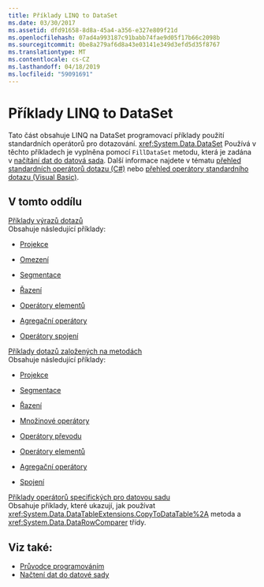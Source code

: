 ```yaml
---
title: Příklady LINQ to DataSet
ms.date: 03/30/2017
ms.assetid: dfd91658-8d8a-45a4-a356-e327e809f21d
ms.openlocfilehash: 07ad4a993187c91babb74fae9d05f17b66c2098b
ms.sourcegitcommit: 0be8a279af6d8a43e03141e349d3efd5d35f8767
ms.translationtype: MT
ms.contentlocale: cs-CZ
ms.lasthandoff: 04/18/2019
ms.locfileid: "59091691"
---
```

# <a name="linq-to-dataset-examples"></a>Příklady LINQ to DataSet
Tato část obsahuje LINQ na DataSet programovací příklady použití standardních operátorů pro dotazování. <xref:System.Data.DataSet> Používá v těchto příkladech je vyplněna pomocí `FillDataSet` metodu, která je zadána v [načítání dat do datová sada](../../../../docs/framework/data/adonet/loading-data-into-a-dataset.md). Další informace najdete v tématu [přehled standardních operátorů dotazu (C#)](../../../csharp/programming-guide/concepts/linq/standard-query-operators-overview.md) nebo [přehled operátory standardního dotazu (Visual Basic)](../../../visual-basic/programming-guide/concepts/linq/standard-query-operators-overview.md).  
  
## <a name="in-this-section"></a>V tomto oddílu  
 [Příklady výrazů dotazů](../../../../docs/framework/data/adonet/query-expression-examples-linq-to-dataset.md)  
 Obsahuje následující příklady:  
  
-   [Projekce](../../../../docs/framework/data/adonet/query-expression-syntax-examples-projection-linq-to-dataset.md)  
  
-   [Omezení](../../../../docs/framework/data/adonet/query-expression-syntax-examples-restriction-linq-to-dataset.md)  
  
-   [Segmentace](../../../../docs/framework/data/adonet/query-expression-syntax-examples-partitioning.md)  
  
-   [Řazení](../../../../docs/framework/data/adonet/query-expression-syntax-examples-ordering-linq-to-dataset.md)  
  
-   [Operátory elementů](../../../../docs/framework/data/adonet/query-expression-syntax-examples-element-operators.md)  
  
-   [Agregační operátory](../../../../docs/framework/data/adonet/query-expression-syntax-examples-aggregate-operators.md)  
  
-   [Operátory spojení](../../../../docs/framework/data/adonet/query-expression-syntax-examples-join-operators.md)  
  
 [Příklady dotazů založených na metodách](../../../../docs/framework/data/adonet/method-based-query-examples-linq-to-dataset.md)  
 Obsahuje následující příklady:  
  
-   [Projekce](../../../../docs/framework/data/adonet/method-based-query-syntax-examples-projection.md)  
  
-   [Segmentace](../../../../docs/framework/data/adonet/method-based-query-syntax-examples-partitioning-linq.md)  
  
-   [Řazení](../../../../docs/framework/data/adonet/method-based-query-syntax-examples-ordering-linq-to-dataset.md)  
  
-   [Množinové operátory](../../../../docs/framework/data/adonet/method-based-query-syntax-examples-set-operators.md)  
  
-   [Operátory převodu](../../../../docs/framework/data/adonet/method-based-query-syntax-examples-conversion-operators.md)  
  
-   [Operátory elementů](../../../../docs/framework/data/adonet/method-based-query-syntax-examples-element-operators.md)  
  
-   [Agregační operátory](../../../../docs/framework/data/adonet/method-based-query-syntax-examples-aggregate-operators.md)  
  
-   [Spojení](../../../../docs/framework/data/adonet/method-based-query-syntax-examples-join-linq-to-dataset.md)  
  
 [Příklady operátorů specifických pro datovou sadu](../../../../docs/framework/data/adonet/dataset-specific-operator-examples-linq-to-dataset.md)  
 Obsahuje příklady, které ukazují, jak používat <xref:System.Data.DataTableExtensions.CopyToDataTable%2A> metoda a <xref:System.Data.DataRowComparer> třídy.  
  
## <a name="see-also"></a>Viz také:

- [Průvodce programováním](../../../../docs/framework/data/adonet/programming-guide-linq-to-dataset.md)
- [Načtení dat do datové sady](../../../../docs/framework/data/adonet/loading-data-into-a-dataset.md)
